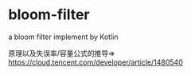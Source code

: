 # bloom-filter
a bloom filter implement by Kotlin

原理以及失误率/容量公式的推导=>
https://cloud.tencent.com/developer/article/1480540

